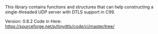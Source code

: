This library contains functions and structures that can help
constructing a single-threaded UDP server with DTLS support in
C99.

Version: 0.8.2
Code in Here: https://sourceforge.net/p/tinydtls/code/ci/master/tree/